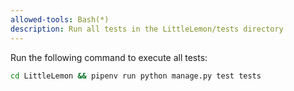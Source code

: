 ```yaml
---
allowed-tools: Bash(*)
description: Run all tests in the LittleLemon/tests directory
---
```


Run the following command to execute all tests:

```bash
cd LittleLemon && pipenv run python manage.py test tests
```
